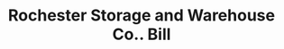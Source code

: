 ---
doi: 10.7916/D8BC59N2
date_other: '1910'
date_other_textual: 1910-1919
form: printed ephemera
genre:
- Invoices
name:
- Rochester Storage and Warehouse Co.
object_in_context_url: https://biggert.cul.columbia.edu/items/view/ave_biggert_01190
subject_hierarchical_geographic:
- Rochester, New York, United States
subject_name:
- Rochester Storage and Warehouse Co.
title: Rochester Storage and Warehouse Co.. Bill
sort_title: Rochester Storage and Warehouse Co.. Bill
call_number: ave_biggert_01190
coordinates:
- 43.16555555555556,-77.61138888888888
pid: ave_biggert_01190
identifiers: ave_biggert_01190
thumbnail: https://derivativo-3.library.columbia.edu/iiif/2/ldpd:343502/full/!256,256/0/native.jpg
permalink: /biggert/ave_biggert_01190/
layout: iiif-image-page
---